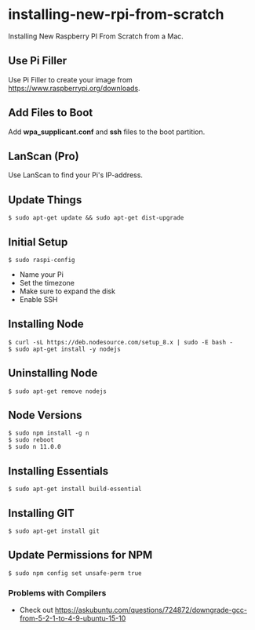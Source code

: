 # installing-new-rpi-from-scratch
Installing New Raspberry PI From Scratch from a Mac.

## Use Pi Filler
Use Pi Filler to create your image from https://www.raspberrypi.org/downloads.

## Add Files to Boot
Add **wpa_supplicant.conf** and **ssh** files to the boot partition.

## LanScan (Pro)
Use LanScan to find your Pi's IP-address.

## Update Things
    $ sudo apt-get update && sudo apt-get dist-upgrade

## Initial Setup
    $ sudo raspi-config

- Name your Pi
- Set the timezone
- Make sure to expand the disk
- Enable SSH

## Installing Node
    $ curl -sL https://deb.nodesource.com/setup_8.x | sudo -E bash -
    $ sudo apt-get install -y nodejs

## Uninstalling Node
    $ sudo apt-get remove nodejs

## Node Versions
    $ sudo npm install -g n
    $ sudo reboot
    $ sudo n 11.0.0

## Installing Essentials
    $ sudo apt-get install build-essential

## Installing GIT
    $ sudo apt-get install git

## Update Permissions for NPM
    $ sudo npm config set unsafe-perm true

### Problems with Compilers
- Check out https://askubuntu.com/questions/724872/downgrade-gcc-from-5-2-1-to-4-9-ubuntu-15-10
